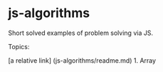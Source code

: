 # js-algorithms

Short solved examples of problem solving via JS.

Topics:

[a relative link] (js-algorithms/readme.md) 1. Array 
